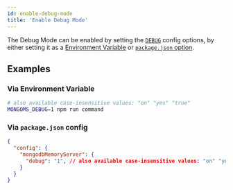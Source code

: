 ```yaml
---
id: enable-debug-mode
title: 'Enable Debug Mode'
---
```


The Debug Mode can be enabled by setting the [`DEBUG`](../api/config-options.md#debug) config options, by either setting it as a [Environment Variable](../api/config-options#how-to-use-them-as-environment-variables) or [`package.json` option](../api/config-options#how-to-use-them-in-the-packagejson).

## Examples

### Via Environment Variable

```sh
# also available case-insensitive values: "on" "yes" "true"
MONGOMS_DEBUG=1 npm run command
```

### Via `package.json` config

```json
{
  "config": {
    "mongodbMemoryServer": {
      "debug": "1", // also available case-insensitive values: "on" "yes" "true"
    }
  }
}
```
